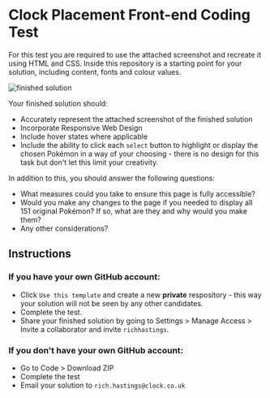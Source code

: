 # Clock Placement Front-end Coding Test

For this test you are required to use the attached screenshot and recreate it using HTML and CSS. Inside this repository is a starting point for your solution, including content, fonts and colour values.

![finished solution](https://raw.githubusercontent.com/clocklimited/PlacementFrontEndCodingTestMaster/main/image.jpg?token=ACWOBVHRPDTRBTFS3BH5S2K7WZIU6)

Your finished solution should:

- Accurately represent the attached screenshot of the finished solution
- Incorporate Responsive Web Design
- Include hover states where applicable
- Include the ability to click each `select` button to highlight or display the chosen Pokémon in a way of your choosing - there is no design for this task but don't let this limit your creativity.

In addition to this, you should answer the following questions:

- What measures could you take to ensure this page is fully accessible?
- Would you make any changes to the page if you needed to display all 151 original Pokémon? If so, what are they and why would you make them?
- Any other considerations?

## Instructions

### If you have your own GitHub account:

- Click `Use this template` and create a new **private** respository - this way your solution will not be seen by any other candidates.
- Complete the test.
- Share your finished solution by going to Settings > Manage Access > Invite a collaborator and invite `richhastings`.

### If you don't have your own GitHub account:

- Go to Code > Download ZIP
- Complete the test
- Email your solution to `rich.hastings@clock.co.uk`
